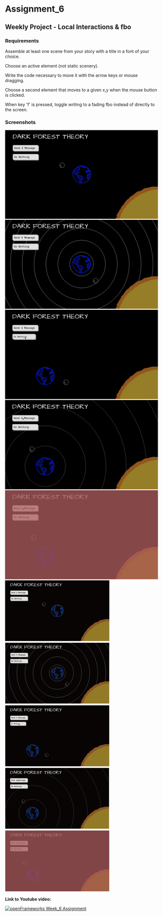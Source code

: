 # Assignment_6

## Weekly Project - Local Interactions & fbo

### Requirements
Assemble at least one scene from your story with a title in a font of your choice.

Choose an active element (not static scenery).

Write the code necessary to move it with the arrow keys or mouse dragging.

Choose a second element that moves to a given x,y when the mouse button is clicked.

When key 'f' is pressed, toggle writing to a fading fbo instead of directly to the screen.

### Screenshots
![](images/1.png)
![](images/2.png)
![](images/3.png)
![](images/4.png)
![](images/5.png)
![](images/6.png)

**Link to Youtube video:**

[![openFrameworks Week_6 Assignment](http://img.youtube.com/vi/Oz8Do0fbWfU/0.jpg)](http://www.youtube.com/watch?v=Oz8Do0fbWfU)
